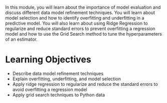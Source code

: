 In this module, you will learn about the importance of model evaluation and discuss different data model refinement techniques. You will learn about model selection and how to identify overfitting and underfitting in a predictive model. You will also learn about using Ridge Regression to regularize and reduce standard errors to prevent overfitting a regression model and how to use the Grid Search method to tune the hyperparameters of an estimator.
# Learning Objectives
- Describe data model refinement techniques
- Explain overfitting, underfitting, and model selection
- Apply ridge regression to regularize and reduce the standard errors to avoid overfitting a regression model
- Apply grid search techniques to Python data
